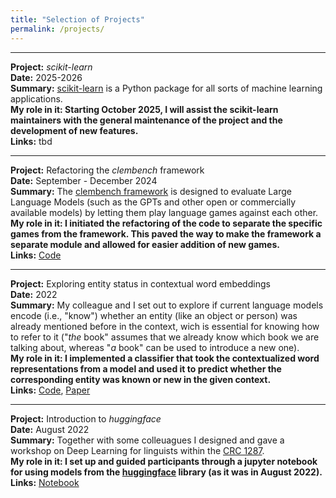 ```yaml
---
title: "Selection of Projects"
permalink: /projects/
---
```


-----
**Project:** _scikit-learn_  
**Date:** 2025-2026  
**Summary:** [scikit-learn](https://scikit-learn.org) is a Python package for all sorts of machine learning applications.  
**My role in it: Starting October 2025, I will assist the scikit-learn maintainers with the general maintenance of the project and the development of new features.**  
**Links:** tbd

-----
**Project:** Refactoring the _clembench_ framework  
**Date:** September - December 2024  
**Summary:** The [clembench framework]((https://clembench.github.io/)) is designed to evaluate Large Language Models (such as the GPTs and other open or commercially available models) by letting them play language games against each other.  
**My role in it: I initiated the refactoring of the code to separate the specific games from the framework. This paved the way to make the framework a separate module and allowed for easier addition of new games.**  
**Links:** [Code](https://github.com/AnneBeyer/clembench/commits/game_registry/?before=4c43cc760b854c712aaa84de86c2fd35d5d7303f+35)

-----
**Project:** Exploring entity status in contextual word embeddings  
**Date:** 2022  
**Summary:** My colleague and I set out to explore if current language models encode (i.e., "know") whether an entity (like an object or person) was already mentioned before in the context, wich is essential for knowing how to refer to it ("_the_ book" assumes that we already know which book we are talking about, whereas "_a_ book" can be used to introduce a new one).  
**My role in it: I implemented a classifier that took the contextualized word representations from a model and used it to predict whether the corresponding entity was known or new in the given context.**  
**Links:** [Code](https://github.com/clp-research/new-old-discourse-entities/blob/main/classification/entity_classifier.py), [Paper](https://aclanthology.org/2022.coling-1.73/)

------
**Project:** Introduction to _huggingface_   
**Date:** August 2022  
**Summary:** Together with some colleuagues I designed and gave a workshop on Deep Learning for linguists within the [CRC 1287](https://www.sfb1287.uni-potsdam.de/en/).  
**My role in it: I set up and guided participants through a jupyter notebook for using models from the [huggingface](https://huggingface.co/) library (as it was in August 2022).**  
**Links:** [Notebook](https://annebeyer.github.io/assets/Using_pre-trained_models_with_Python.ipynb)
